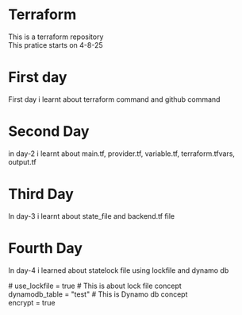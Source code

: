 # Terraform
This is a terraform repository
<br>
This pratice starts on 4-8-25
<br>
<h1>First day</h1>
<p>First day i learnt about terraform command and github command</p>

<h1>Second Day</h1>
<p>in day-2 i learnt about main.tf, provider.tf, variable.tf, terraform.tfvars, output.tf </p>

<h1>Third Day</h1>
<p>In day-3 i learnt about state_file and backend.tf file </p>

<h1>Fourth Day</h1>
<p>In day-4 i learned about statelock file using lockfile  and dynamo db </p>
<p># use_lockfile = true   # This is about lock file concept
<br>
    dynamodb_table = "test"    # This is Dynamo db concept
    <br>
    encrypt = true
    </p>
